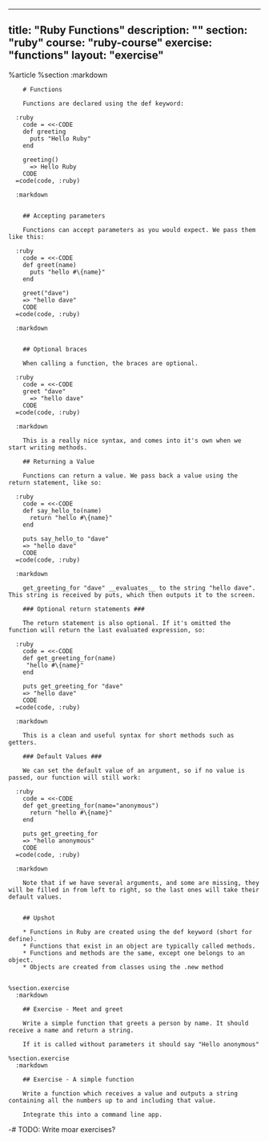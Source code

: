 ---
  title: "Ruby Functions"
  description: ""
  section: "ruby"
  course: "ruby-course"
  exercise: "functions"
  layout: "exercise"
  ---
  
  %article
    %section
      :markdown
  
        # Functions
  
        Functions are declared using the def keyword:
  
      :ruby
        code = <<-CODE
        def greeting
          puts "Hello Ruby"
        end
  
        greeting()
          => Hello Ruby
        CODE
      =code(code, :ruby)
  
      :markdown
  
  
        ## Accepting parameters
  
        Functions can accept parameters as you would expect. We pass them like this:
  
      :ruby
        code = <<-CODE
        def greet(name)
          puts "hello #\{name}"
        end
  
        greet("dave")
        => "hello dave"
        CODE
      =code(code, :ruby)
  
      :markdown
  
  
        ## Optional braces
  
        When calling a function, the braces are optional.
  
      :ruby
        code = <<-CODE
        greet "dave"
          => "hello dave"
        CODE
      =code(code, :ruby)
  
      :markdown
  
        This is a really nice syntax, and comes into it's own when we start writing methods.
  
        ## Returning a Value
  
        Functions can return a value. We pass back a value using the return statement, like so:
  
      :ruby
        code = <<-CODE
        def say_hello_to(name)
          return "hello #\{name}"
        end
  
        puts say_hello_to "dave"
        => "hello dave"
        CODE
      =code(code, :ruby)
  
      :markdown
  
        get_greeting_for "dave" __evaluates__ to the string "hello dave". This string is received by puts, which then outputs it to the screen.
  
        ### Optional return statements ###
  
        The return statement is also optional. If it's omitted the function will return the last evaluated expression, so:
  
      :ruby
        code = <<-CODE
        def get_greeting_for(name)
         "hello #\{name}"
        end
  
        puts get_greeting_for "dave"
        => "hello dave"
        CODE
      =code(code, :ruby)
  
      :markdown
  
        This is a clean and useful syntax for short methods such as getters.
  
        ### Default Values ###
  
        We can set the default value of an argument, so if no value is passed, our function will still work:
  
      :ruby
        code = <<-CODE
        def get_greeting_for(name="anonymous")
          return "hello #\{name}"
        end
  
        puts get_greeting_for
        => "hello anonymous"
        CODE
      =code(code, :ruby)
  
      :markdown
  
        Note that if we have several arguments, and some are missing, they will be filled in from left to right, so the last ones will take their default values.
  
  
        ## Upshot
  
        * Functions in Ruby are created using the def keyword (short for define).
        * Functions that exist in an object are typically called methods.
        * Functions and methods are the same, except one belongs to an object.
        * Objects are created from classes using the .new method
  
  
    %section.exercise
      :markdown
  
        ## Exercise - Meet and greet
  
        Write a simple function that greets a person by name. It should receive a name and return a string.
  
        If it is called without parameters it should say "Hello anonymous"
  
    %section.exercise
      :markdown
  
        ## Exercise - A simple function
  
        Write a function which receives a value and outputs a string containing all the numbers up to and including that value.
  
        Integrate this into a command line app.
  
  
  -# TODO: Write moar exercises?
  